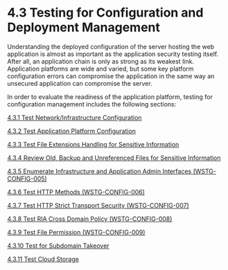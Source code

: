 # 4.3 Testing for Configuration and Deployment Management

Understanding the deployed configuration of the server hosting the web application is almost as important as the application security testing itself. After all, an application chain is only as strong as its weakest link. Application platforms are wide and varied, but some key platform configuration errors can compromise the application in the same way an unsecured application can compromise the server.

In order to evaluate the readiness of the application platform, testing for configuration management includes the following sections:

[4.3.1 Test Network/Infrastructure Configuration](4.3.1_Test_Network_Infrastructure_Configuration.md)

[4.3.2 Test Application Platform Configuration](4.3.2_Test_Application_Platform_Configuration.md)

[4.3.3 Test File Extensions Handling for Sensitive Information](4.3.3_Test_File_Extensions_Handling_for_Sensitive_Information.md)

[4.3.4 Review Old, Backup and Unreferenced Files for Sensitive Information](4.3.4_Review_Old_Backup_and_Unreferenced_Files_for_Sensitive_Information.md)

[4.3.5 Enumerate Infrastructure and Application Admin Interfaces (WSTG-CONFIG-005)](4.3.5_Enumerate_Infrastructure_and_Application_Admin_Interfaces_WSTG-CONFIG-005.md)

[4.3.6 Test HTTP Methods (WSTG-CONFIG-006)](4.3.6_Test_HTTP_Methods_WSTG-CONFIG-006.md)

[4.3.7 Test HTTP Strict Transport Security (WSTG-CONFIG-007)](4.3.7_Test_HTTP_Strict_Transport_Security_WSTG-CONFIG-007.md)

[4.3.8 Test RIA Cross Domain Policy (WSTG-CONFIG-008)](4.3.8_Test_RIA_Cross_Domain_Policy_WSTG-CONFIG-008.md)

[4.3.9 Test File Permission (WSTG-CONFIG-009)](4.3.9_Test_File_Permission_WSTG-CONFIG-009.md)

[4.3.10 Test for Subdomain Takeover](4.3.10_Test_for_Subdomain_Takeover.md)

[4.3.11 Test Cloud Storage](4.3.11_Test_Cloud_Storage.md)
